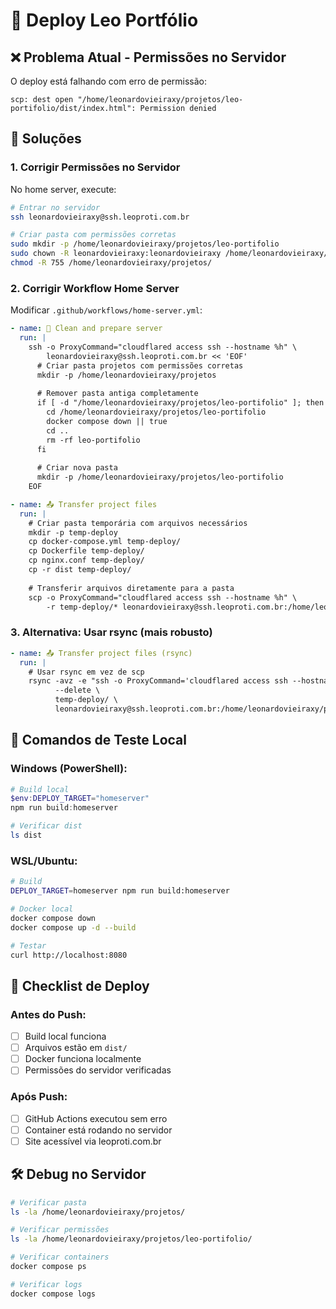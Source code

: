 # 🚀 Deploy Leo Portfólio

## ❌ Problema Atual - Permissões no Servidor

O deploy está falhando com erro de permissão:
```
scp: dest open "/home/leonardovieiraxy/projetos/leo-portifolio/dist/index.html": Permission denied
```

## 🔧 Soluções

### 1. **Corrigir Permissões no Servidor**
No home server, execute:
```bash
# Entrar no servidor
ssh leonardovieiraxy@ssh.leoproti.com.br

# Criar pasta com permissões corretas
sudo mkdir -p /home/leonardovieiraxy/projetos/leo-portifolio
sudo chown -R leonardovieiraxy:leonardovieiraxy /home/leonardovieiraxy/projetos/
chmod -R 755 /home/leonardovieiraxy/projetos/
```

### 2. **Corrigir Workflow Home Server**
Modificar `.github/workflows/home-server.yml`:

```yaml
- name: 🧹 Clean and prepare server
  run: |
    ssh -o ProxyCommand="cloudflared access ssh --hostname %h" \
        leonardovieiraxy@ssh.leoproti.com.br << 'EOF'
      # Criar pasta projetos com permissões corretas
      mkdir -p /home/leonardovieiraxy/projetos
      
      # Remover pasta antiga completamente
      if [ -d "/home/leonardovieiraxy/projetos/leo-portifolio" ]; then
        cd /home/leonardovieiraxy/projetos/leo-portifolio
        docker compose down || true
        cd ..
        rm -rf leo-portifolio
      fi
      
      # Criar nova pasta
      mkdir -p /home/leonardovieiraxy/projetos/leo-portifolio
    EOF

- name: 📤 Transfer project files
  run: |
    # Criar pasta temporária com arquivos necessários
    mkdir -p temp-deploy
    cp docker-compose.yml temp-deploy/
    cp Dockerfile temp-deploy/
    cp nginx.conf temp-deploy/
    cp -r dist temp-deploy/
    
    # Transferir arquivos diretamente para a pasta
    scp -o ProxyCommand="cloudflared access ssh --hostname %h" \
        -r temp-deploy/* leonardovieiraxy@ssh.leoproti.com.br:/home/leonardovieiraxy/projetos/leo-portifolio/
```

### 3. **Alternativa: Usar rsync (mais robusto)**
```yaml
- name: 📤 Transfer project files (rsync)
  run: |
    # Usar rsync em vez de scp
    rsync -avz -e "ssh -o ProxyCommand='cloudflared access ssh --hostname %h'" \
          --delete \
          temp-deploy/ \
          leonardovieiraxy@ssh.leoproti.com.br:/home/leonardovieiraxy/projetos/leo-portifolio/
```

## 🎯 Comandos de Teste Local

### Windows (PowerShell):
```powershell
# Build local
$env:DEPLOY_TARGET="homeserver"
npm run build:homeserver

# Verificar dist
ls dist
```

### WSL/Ubuntu:
```bash
# Build
DEPLOY_TARGET=homeserver npm run build:homeserver

# Docker local
docker compose down
docker compose up -d --build

# Testar
curl http://localhost:8080
```

## 📝 Checklist de Deploy

### Antes do Push:
- [ ] Build local funciona
- [ ] Arquivos estão em `dist/`
- [ ] Docker funciona localmente
- [ ] Permissões do servidor verificadas

### Após Push:
- [ ] GitHub Actions executou sem erro
- [ ] Container está rodando no servidor
- [ ] Site acessível via leoproti.com.br

## 🛠️ Debug no Servidor

```bash
# Verificar pasta
ls -la /home/leonardovieiraxy/projetos/

# Verificar permissões
ls -la /home/leonardovieiraxy/projetos/leo-portifolio/

# Verificar containers
docker compose ps

# Verificar logs
docker compose logs
```
